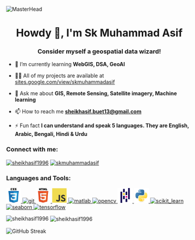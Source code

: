 ![MasterHead](https://www.nasa.gov/sites/default/files/styles/ubernode_alt_horiz/public/thumbnails/image/grandchallengetrajectories_1.gif)

<h1 align="center">Howdy 👋, I'm Sk Muhammad Asif</h1>
<h3 align="center">Consider myself a geospatial data wizard!</h3>


- 🌱 I’m currently learning **WebGIS, DSA, GeoAI**

- 👨‍💻 All of my projects are available at [sites.google.com/view/skmuhammadasif](sites.google.com/view/skmuhammadasif)

- 💬 Ask me about **GIS, Remote Sensing, Satellite imagery, Machine learning**

- 📫 How to reach me **sheikhasif.buet13@gmail.com**

- ⚡ Fun fact **I can understand and speak 5 languages. They are English, Arabic, Bengali, Hindi & Urdu**

<h3 align="left">Connect with me:</h3>
<p align="left">
<a href="https://codepen.io/sheikhasif1996" target="blank"><img align="center" src="https://raw.githubusercontent.com/rahuldkjain/github-profile-readme-generator/master/src/images/icons/Social/codepen.svg" alt="sheikhasif1996" height="30" width="40" /></a>
<a href="https://kaggle.com/skmuhammadasif" target="blank"><img align="center" src="https://raw.githubusercontent.com/rahuldkjain/github-profile-readme-generator/master/src/images/icons/Social/kaggle.svg" alt="skmuhammadasif" height="30" width="40" /></a>
</p>

<h3 align="left">Languages and Tools:</h3>
<p align="left"> <a href="https://www.w3schools.com/css/" target="_blank" rel="noreferrer"> <img src="https://raw.githubusercontent.com/devicons/devicon/master/icons/css3/css3-original-wordmark.svg" alt="css3" width="40" height="40"/> </a> <a href="https://git-scm.com/" target="_blank" rel="noreferrer"> <img src="https://www.vectorlogo.zone/logos/git-scm/git-scm-icon.svg" alt="git" width="40" height="40"/> </a> <a href="https://www.w3.org/html/" target="_blank" rel="noreferrer"> <img src="https://raw.githubusercontent.com/devicons/devicon/master/icons/html5/html5-original-wordmark.svg" alt="html5" width="40" height="40"/> </a> <a href="https://developer.mozilla.org/en-US/docs/Web/JavaScript" target="_blank" rel="noreferrer"> <img src="https://raw.githubusercontent.com/devicons/devicon/master/icons/javascript/javascript-original.svg" alt="javascript" width="40" height="40"/> </a> <a href="https://www.mathworks.com/" target="_blank" rel="noreferrer"> <img src="https://upload.wikimedia.org/wikipedia/commons/2/21/Matlab_Logo.png" alt="matlab" width="40" height="40"/> </a> <a href="https://opencv.org/" target="_blank" rel="noreferrer"> <img src="https://www.vectorlogo.zone/logos/opencv/opencv-icon.svg" alt="opencv" width="40" height="40"/> </a> <a href="https://pandas.pydata.org/" target="_blank" rel="noreferrer"> <img src="https://raw.githubusercontent.com/devicons/devicon/2ae2a900d2f041da66e950e4d48052658d850630/icons/pandas/pandas-original.svg" alt="pandas" width="40" height="40"/> </a> <a href="https://www.python.org" target="_blank" rel="noreferrer"> <img src="https://raw.githubusercontent.com/devicons/devicon/master/icons/python/python-original.svg" alt="python" width="40" height="40"/> </a> <a href="https://scikit-learn.org/" target="_blank" rel="noreferrer"> <img src="https://upload.wikimedia.org/wikipedia/commons/0/05/Scikit_learn_logo_small.svg" alt="scikit_learn" width="40" height="40"/> </a> <a href="https://seaborn.pydata.org/" target="_blank" rel="noreferrer"> <img src="https://seaborn.pydata.org/_images/logo-mark-lightbg.svg" alt="seaborn" width="40" height="40"/> </a> <a href="https://www.tensorflow.org" target="_blank" rel="noreferrer"> <img src="https://www.vectorlogo.zone/logos/tensorflow/tensorflow-icon.svg" alt="tensorflow" width="40" height="40"/> </a> </p>

<p><img align="left" src="https://github-readme-stats.vercel.app/api/top-langs?username=sheikhasif1996&show_icons=true&locale=en&layout=compact" alt="sheikhasif1996" /></p>

<p>&nbsp;<img align="center" src="https://github-readme-stats.vercel.app/api?username=sheikhasif1996&show_icons=true&locale=en" alt="sheikhasif1996" /></p>

<p><img align="center" src=""https://github-readme-streak-stats.herokuapp.com?user=sheikhasif1996&mode=weekly" alt="GitHub Streak"" /></p>


